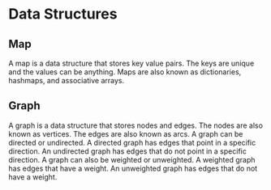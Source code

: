 # Data Structures

## Map

A map is a data structure that stores key value pairs. The keys are unique and the values can be anything. Maps are also known as dictionaries, hashmaps, and associative arrays.

## Graph

A graph is a data structure that stores nodes and edges. The nodes are also known as vertices. The edges are also known as arcs. A graph can be directed or undirected. A directed graph has edges that point in a specific direction. An undirected graph has edges that do not point in a specific direction. A graph can also be weighted or unweighted. A weighted graph has edges that have a weight. An unweighted graph has edges that do not have a weight.
